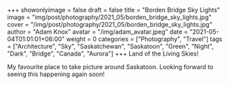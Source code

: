 +++
showonlyimage = false
draft = false
title = "Borden Bridge Sky Lights"
image = "img/post/photography/2021_05/borden_bridge_sky_lights.jpg"
cover = "/img/post/photography/2021_05/borden_bridge_sky_lights.jpg"
author = "Adam Knox"
avatar = "/img/adam_avatar.jpeg"
date = "2021-05-04T01:01:01+06:00"
weight = 0
categories = ["Photography", "Travel"]
tags = ["Architecture", "Sky", "Saskatchewan", "Saskatoon", "Green", "Night", "Dark", "Bridge", "Canada", "Aurora"]
+++
Land of the Living Skies!
<!--more-->
My favourite place to take picture around Saskatoon. Looking forward to seeing this happening again soon!